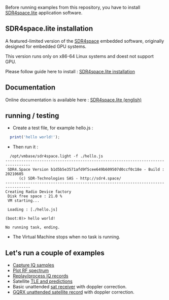 
Before running examples from this repository, you have to install [SDR4space.lite](http://sdr4.space)  application software.

## SDR4space.lite installation

A featured-limited version of the [SDR4space](http://SDR4.space/) embedded software, originally designed for embedded GPU systems.  

This version runs only on x86-64 Linux systems and doest not support GPU.

Please follow guide here to install : [SDR4space.lite installation ](https://github.com/SDR4space/FreeVersion )

## Documentation 

Online documentation is available here : [SDR4space.lite (english)](http://sdr4.space/doc/) 

## running / testing

* Create a test file, for example hello.js :  

``` javascript
  print('hello world!');
```
  
*  Then run it :  

``` text
  /opt/vmbase/sdr4space.light -f ./hello.js 
---------------------------------------------------------------------------------
 SDR4.Space Version b1d5b5e3571afd9f5cee649b609507d0ccf0c18e - Build : 20210605
      (c) SDR-Technologies SAS - http://sdr4.space/
---------------------------------------------------------------------------------
Creating Radio Device factory
 Disk free space : 21.0 % 
 VM starting...

 Loading : [./hello.js]

(boot:0)> hello world!

No running task, ending.

```

* The Virtual Machine stops when no task is running.

## Let's run a couple of  examples


- [Capture IQ samples](./RX/)
- [Plot RF spectrum](./RX/spectrum)
- [Replay/process IQ records](./RX/files/)
- Satellite [TLE and predictions](./sat/)
- Basic unattended [sat receiver](./sat/sat_receiver) with doppler correction.
- [GQRX unattended satellite record](./sat/sat_receiver) with doppler correction.